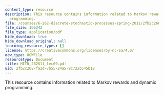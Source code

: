 ```yaml
---
content_type: resource
description: This resource contains information related to Markov rewards and dynamic
  programming.
file: /courses/6-262-discrete-stochastic-processes-spring-2011/2fb2c268fa2d7b5524a59c722b545b18_MIT6_262S11_lec09.pdf
file_size: 166342
file_type: application/pdf
hide_download: true
hide_download_original: null
learning_resource_types: []
license: https://creativecommons.org/licenses/by-nc-sa/4.0/
ocw_type: OCWFile
resourcetype: Document
title: MIT6_262S11_lec09.pdf
uid: 2fb2c268-fa2d-7b55-24a5-9c722b545b18
---
```

This resource contains information related to Markov rewards and dynamic programming.